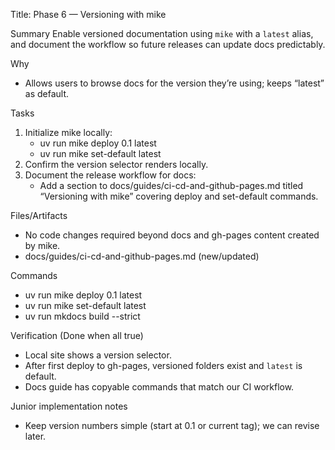 Title: Phase 6 — Versioning with mike

Summary
Enable versioned documentation using `mike` with a `latest` alias, and document the workflow so future releases can update docs predictably.

Why
- Allows users to browse docs for the version they’re using; keeps “latest” as default.

Tasks
1) Initialize mike locally:
   - uv run mike deploy 0.1 latest
   - uv run mike set-default latest
2) Confirm the version selector renders locally.
3) Document the release workflow for docs:
   - Add a section to docs/guides/ci-cd-and-github-pages.md titled “Versioning with mike” covering deploy and set-default commands.

Files/Artifacts
- No code changes required beyond docs and gh-pages content created by mike.
- docs/guides/ci-cd-and-github-pages.md (new/updated)

Commands
- uv run mike deploy 0.1 latest
- uv run mike set-default latest
- uv run mkdocs build --strict

Verification (Done when all true)
- Local site shows a version selector.
- After first deploy to gh-pages, versioned folders exist and `latest` is default.
- Docs guide has copyable commands that match our CI workflow.

Junior implementation notes
- Keep version numbers simple (start at 0.1 or current tag); we can revise later.
